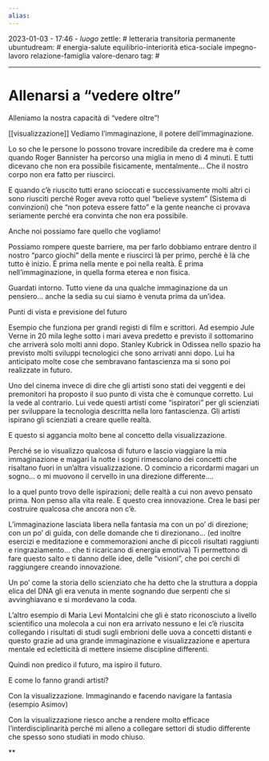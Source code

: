 ```yaml
---
alias: 
---
```

2023-01-03 - 17:46 - *luogo*
zettle: # letteraria transitoria permanente
ubuntudream: # energia-salute equilibrio-interiorità etica-sociale impegno-lavoro relazione-famiglia valore-denaro 
tag: #

---
# Allenarsi a “vedere oltre”

Alleniamo la nostra capacità di “vedere oltre”!

[[visualizzazione]]
Vediamo l’immaginazione, il potere dell’immaginazione.

Lo so che le persone lo possono trovare incredibile da credere ma è come quando Roger Bannister ha percorso una miglia in meno di 4 minuti. E tutti dicevano che non era possibile fisicamente, mentalmente… Che il nostro corpo non era fatto per riuscirci. 

E quando c’è riuscito tutti erano scioccati e successivamente molti altri ci sono riusciti perché Roger aveva rotto quel “believe system” (Sistema di convinzioni) che “non poteva essere fatto” e la gente neanche ci provava seriamente perché era convinta che non era possibile. 

Anche noi possiamo fare quello che vogliamo!

Possiamo rompere queste barriere, ma per farlo dobbiamo entrare dentro il nostro “parco giochi” della mente e riuscirci là per primo, perché è là che tutto è inizio. É prima nella mente e poi nella realtà. È prima nell’immaginazione, in quella forma eterea e non fisica.

Guardati intorno. Tutto viene da una qualche immaginazione da un pensiero… anche la sedia su cui siamo è venuta prima da un’idea.

  

Punti di vista e previsione del futuro

Esempio che funziona per grandi registi di film e scrittori. Ad esempio Jule Verne in 20 mila leghe sotto i mari aveva predetto e previsto il sottomarino che arriverà solo molti anni dopo. Stanley Kubrick in Odissea nello spazio ha previsto molti sviluppi tecnologici che sono arrivati anni dopo. Lui ha anticipato molte cose che sembravano fantascienza ma si sono poi realizzate in futuro.

Uno del cinema invece di dire che gli artisti sono stati dei veggenti e dei premonitori ha proposto il suo punto di vista che è comunque corretto. Lui la vede al contrario. Lui vede questi artisti come “ispiratori” per gli scienziati per sviluppare la tecnologia descritta nella loro fantascienza. Gli artisti ispirano gli scienziati a creare quelle realtà.

E questo si aggancia molto bene al concetto della visualizzazione.

Perché se io visualizzo qualcosa di futuro e lascio viaggiare la mia immaginazione e magari la notte i sogni rimescolano dei concetti che risaltano fuori in un’altra visualizzazione. O comincio a ricordarmi magari un sogno… o mi muovono il cervello in una direzione differente....

Io a quel punto trovo delle ispirazioni; delle realtà a cui non avevo pensato prima. Non penso alla vita reale. E questo crea innovazione. Crea le basi per costruire qualcosa che ancora non c’è. 

L’immaginazione lasciata libera nella fantasia ma con un po’ di direzione; con un po’ di guida, con delle domande che ti direzionano… (ed inoltre esercizi e meditazione e commemorazioni anche di piccoli risultati raggiunti e ringraziamento... che ti ricaricano di energia emotiva) Ti permettono di fare questo salto e ti danno delle idee, delle “visioni”, che poi cerchi di raggiungere creando innovazione.

Un po’ come la storia dello scienziato che ha detto che la struttura a doppia elica del DNA gli era venuta in mente sognando due serpenti che si avvinghiavano e si mordevano la coda.

L’altro esempio di Maria Levi Montalcini che gli è stato riconosciuto a livello scientifico una molecola a cui non era arrivato nessuno e lei c’è riuscita collegando i risultati di studi sugli embrioni delle uova a concetti distanti e questo grazie ad una grande immaginazione e visualizzazione e apertura mentale ed ecletticità di mettere insieme discipline differenti.

Quindi non predico il futuro, ma ispiro il futuro.

E come lo fanno grandi artisti?

Con la visualizzazione. Immaginando e facendo navigare la fantasia (esempio Asimov)

Con la visualizzazione riesco anche a rendere molto efficace l’interdisciplinarità perché mi alleno a collegare settori di studio differente che spesso sono studiati in modo chiuso.

  
**